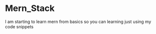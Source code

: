 # Mern_Stack
I am starting to learn mern from basics so you can learning just using my code snippets
